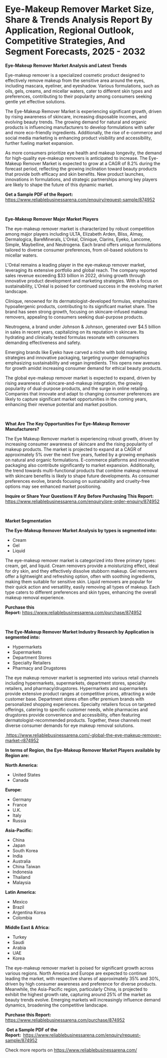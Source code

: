 <p><h1>Eye-Makeup Remover Market Size, Share & Trends Analysis Report By Application, Regional Outlook, Competitive Strategies, And Segment Forecasts, 2025 - 2032</h1></p><p><strong>Eye-Makeup Remover Market Analysis and Latest Trends</strong></p>
<p><p>Eye-makeup remover is a specialized cosmetic product designed to effectively remove makeup from the sensitive area around the eyes, including mascara, eyeliner, and eyeshadow. Various formulations, such as oils, gels, creams, and micellar waters, cater to different skin types and preferences, contributing to their popularity among consumers seeking gentle yet effective solutions.</p><p>The Eye-Makeup Remover Market is experiencing significant growth, driven by rising awareness of skincare, increasing disposable incomes, and evolving beauty trends. The growing demand for natural and organic products is influencing manufacturers to develop formulations with safer and more eco-friendly ingredients. Additionally, the rise of e-commerce and social media marketing is enhancing product visibility and accessibility, further fueling market expansion.</p><p>As more consumers prioritize eye health and makeup longevity, the demand for high-quality eye-makeup removers is anticipated to increase. The Eye-Makeup Remover Market is expected to grow at a CAGR of 8.2% during the forecast period, reflecting the growing inclination toward beauty products that provide both efficacy and skin benefits. New product launches, innovations in formulations, and strategic partnerships among key players are likely to shape the future of this dynamic market.</p></p>
<p><strong>Get a Sample PDF of the Report:&nbsp;</strong> <a href="https://www.reliablebusinessarena.com/enquiry/request-sample/874952?utm_campaign=1892&utm_medium=2&utm_source=Github&utm_content=ia&utm_term=21032025&utm_id=eye-makeup-remover">https://www.reliablebusinessarena.com/enquiry/request-sample/874952</a></p>
<p>&nbsp;</p>
<p><strong>Eye-Makeup Remover Major Market Players</strong></p>
<p><p>The eye-makeup remover market is characterized by robust competition among major players including ULTA, Elizabeth Arden, Bliss, Almay, Dermalogica, BareMinerals, L'Oréal, Clinique, Clarins, Eyeko, Lancome, Simple, Maybelline, and Neutrogena. Each brand offers unique formulations tailored to diverse consumer preferences, from oil-based solutions to micellar waters.</p><p>L'Oréal remains a leading player in the eye-makeup remover market, leveraging its extensive portfolio and global reach. The company reported sales revenue exceeding $33 billion in 2022, driving growth through innovative product development and marketing strategies. With a focus on sustainability, L'Oréal is poised for continued success in the evolving market landscape.</p><p>Clinique, renowned for its dermatologist-developed formulas, emphasizes hypoallergenic products, contributing to its significant market share. The brand has seen strong growth, focusing on skincare-infused makeup removers, appealing to consumers seeking dual-purpose products.</p><p>Neutrogena, a brand under Johnson & Johnson, generated over $4.5 billion in sales in recent years, capitalizing on its reputation in skincare. Its hydrating and clinically tested formulas resonate with consumers demanding effectiveness and safety.</p><p>Emerging brands like Eyeko have carved a niche with bold marketing strategies and innovative packaging, targeting younger demographics emphasizing sustainability and vegan ingredients. This opens new avenues for growth amidst increasing consumer demand for ethical beauty products.</p><p>The global eye-makeup remover market is expected to expand, driven by rising awareness of skincare-and-makeup integration, the growing popularity of dual-purpose products, and the surge in online retailing. Companies that innovate and adapt to changing consumer preferences are likely to capture significant market opportunities in the coming years, enhancing their revenue potential and market position.</p></p>
<p>&nbsp;</p>
<p><strong>What Are The Key Opportunities For Eye-Makeup Remover Manufacturers?</strong></p>
<p><p>The Eye Makeup Remover market is experiencing robust growth, driven by increasing consumer awareness of skincare and the rising popularity of makeup products. The market is projected to expand at a CAGR of approximately 5% over the next five years, fueled by a growing emphasis on natural and organic formulations. E-commerce platforms and innovative packaging also contribute significantly to market expansion. Additionally, the trend towards multi-functional products that combine makeup removal with skincare benefits is likely to shape future developments. As consumer preferences evolve, brands focusing on sustainability and cruelty-free options may see enhanced market positioning.</p></p>
<p><strong>Inquire or Share Your Questions If Any Before Purchasing This Report:</strong> <a href="https://www.reliablebusinessarena.com/enquiry/pre-order-enquiry/874952?utm_campaign=1892&utm_medium=2&utm_source=Github&utm_content=ia&utm_term=21032025&utm_id=eye-makeup-remover">https://www.reliablebusinessarena.com/enquiry/pre-order-enquiry/874952</a></p>
<p>&nbsp;</p>
<p><strong>Market Segmentation</strong></p>
<p><strong>The Eye-Makeup Remover Market Analysis by types is segmented into:</strong></p>
<p><ul><li>Cream</li><li>Gel</li><li>Liquid</li></ul></p>
<p><p>The eye-makeup remover market is categorized into three primary types: cream, gel, and liquid. Cream removers provide a moisturizing effect, ideal for dry skin, and they effectively dissolve stubborn makeup. Gel removers offer a lightweight and refreshing option, often with soothing ingredients, making them suitable for sensitive skin. Liquid removers are popular for their quick action and versatility, easily removing all types of makeup. Each type caters to different preferences and skin types, enhancing the overall makeup removal experience.</p></p>
<p><strong>Purchase this Report:&nbsp;</strong><a href="https://www.reliablebusinessarena.com/purchase/874952?utm_campaign=1892&utm_medium=2&utm_source=Github&utm_content=ia&utm_term=21032025&utm_id=eye-makeup-remover">https://www.reliablebusinessarena.com/purchase/874952</a></p>
<p>&nbsp;</p>
<p><strong>The Eye-Makeup Remover Market Industry Research by Application is segmented into:</strong></p>
<p><ul><li>Hypermarkets</li><li>Supermarkets</li><li>Department Stores</li><li>Specialty Retailers</li><li>Pharmacy and Drugstores</li></ul></p>
<p><p>The eye makeup remover market is segmented into various retail channels including hypermarkets, supermarkets, department stores, specialty retailers, and pharmacy/drugstores. Hypermarkets and supermarkets provide extensive product ranges at competitive prices, attracting a wide customer base. Department stores often offer premium brands with personalized shopping experiences. Specialty retailers focus on targeted offerings, catering to specific customer needs, while pharmacies and drugstores provide convenience and accessibility, often featuring dermatologist-recommended products. Together, these channels meet diverse consumer demands for eye makeup removal solutions.</p></p>
<p><a href="https://www.reliablebusinessarena.com/-global-the-eye-makeup-remover-market-r874952?utm_campaign=1892&utm_medium=2&utm_source=Github&utm_content=ia&utm_term=21032025&utm_id=eye-makeup-remover">&nbsp;https://www.reliablebusinessarena.com/-global-the-eye-makeup-remover-market-r874952</a></p>
<p><strong>In terms of Region, the Eye-Makeup Remover Market Players available by Region are:</strong></p>
<p>
    <p> <strong> North America: </strong>
        <ul>
            <li>United States</li>
            <li>Canada</li>
        </ul>
        </p> 
    <p> <strong> Europe: </strong>
        <ul>
            <li>Germany</li>
            <li>France</li>
            <li>U.K.</li>
            <li>Italy</li>
            <li>Russia</li>
        </ul>
        </p> 
    <p> <strong> Asia-Pacific: </strong>
        <ul>
            <li>China</li>
            <li>Japan</li>
            <li>South Korea</li>
            <li>India</li>
            <li>Australia</li>
            <li>China Taiwan</li>
            <li>Indonesia</li>
            <li>Thailand</li>
            <li>Malaysia</li>
        </ul>
        </p> 
    <p> <strong> Latin America: </strong>
        <ul>
            <li>Mexico</li>
            <li>Brazil</li>
            <li>Argentina Korea</li>
            <li>Colombia</li>
        </ul>
        </p> 
    <p> <strong> Middle East & Africa: </strong>
        <ul>
            <li>Turkey</li>
            <li>Saudi</li>
            <li>Arabia</li>
            <li>UAE</li>
            <li>Korea</li>
        </ul>
    </p>
    </p>
<p><p>The eye-makeup remover market is poised for significant growth across various regions. North America and Europe are expected to continue leading the market, with respective shares of approximately 35% and 30%, driven by high consumer awareness and preference for diverse products. Meanwhile, the Asia-Pacific region, particularly China, is projected to exhibit the highest growth rate, capturing around 25% of the market as beauty trends evolve. Emerging markets will increasingly influence demand dynamics, broadening the competitive landscape.</p></p>
<p><strong>Purchase this Report: </strong><a href="https://www.reliablebusinessarena.com/purchase/874952?utm_campaign=1892&utm_medium=2&utm_source=Github&utm_content=ia&utm_term=21032025&utm_id=eye-makeup-remover">https://www.reliablebusinessarena.com/purchase/874952</a></p>
<p>&nbsp;<strong>Get a Sample PDF of the Report:&nbsp;&nbsp;</strong><a href="https://www.reliablebusinessarena.com/enquiry/request-sample/874952?utm_campaign=1892&utm_medium=2&utm_source=Github&utm_content=ia&utm_term=21032025&utm_id=eye-makeup-remover">https://www.reliablebusinessarena.com/enquiry/request-sample/874952</a></p>
<p><strong></strong></p>
<p>Check more reports on <a href="https://www.reliablebusinessarena.com/?utm_campaign=1892&utm_medium=2&utm_source=Github&utm_content=ia&utm_term=21032025&utm_id=eye-makeup-remover">https://www.reliablebusinessarena.com/</a></p>